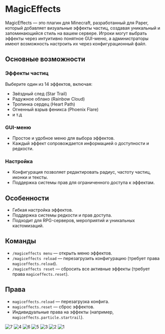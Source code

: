 # MagicEffects

MagicEffects — это плагин для Minecraft, разработанный для Paper, который добавляет визуальные эффекты частиц, создавая уникальный и запоминающийся стиль на вашем сервере. Игроки могут выбрать эффекты через интуитивно понятное GUI-меню, а администраторы имеют возможность настроить их через конфигурационный файл.

## Основные возможности

### Эффекты частиц
Выберите один из 14 эффектов, включая:
- Звёздный след (Star Trail)
- Радужное облако (Rainbow Cloud)
- Тропинка сердец (Heart Path)
- Огненный взрыв феникса (Phoenix Flare)
- и т.д

### GUI-меню
- Простое и удобное меню для выбора эффектов.
- Каждый эффект сопровождается информацией о доступности и редкости.

### Настройка
- Конфигурация позволяет редактировать радиус, частоту частиц, иконки и тексты.
- Поддержка системы прав для ограниченного доступа к эффектам.

## Особенности
- Гибкая настройка эффектов.
- Поддержка системы редкости и прав доступа.
- Подходит для RPG-серверов, мероприятий и уникальных кастомизаций.

## Команды

- `/magiceffects menu` — открыть меню эффектов.
- `/magiceffects reload` — перезагрузить конфигурацию (требует права `magiceffects.reload`).
- `/magiceffects reset` — сбросить все активные эффекты (требует права `magiceffects.reset`).

## Права

- `magiceffects.reload` — перезагрузка конфига.
- `magiceffects.reset` — сброс эффектов.
- Индивидуальные права на эффекты (например, `magiceffects.particle.startrail`).

  
![7](https://github.com/user-attachments/assets/408657be-d544-4e00-997b-ffcb89432020)
![4](https://github.com/user-attachments/assets/aebd135b-0553-45be-82a1-943e0f5d5036)
![6](https://github.com/user-attachments/assets/927990f2-603e-479c-9461-7bbdd2206fc7)
![5](https://github.com/user-attachments/assets/e1a0c61b-9404-49ae-a09b-e93ed7a92b2e)
![3](https://github.com/user-attachments/assets/7e6c5dfc-01f1-43fe-a7e3-6a9260221a5b)
![2](https://github.com/user-attachments/assets/5ca95bc5-7192-469c-a212-107ae0276900)
![1](https://github.com/user-attachments/assets/694a6dd4-5a3c-4cea-96ab-89e6532dffa8)

